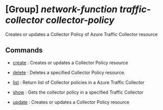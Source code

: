 # [Group] _network-function traffic-collector collector-policy_

Creates or updates a Collector Policy of Azure Traffic Collector resource

## Commands

- [create](/Commands/network-function/traffic-collector/collector-policy/_create.md)
: Creates or updates a Collector Policy resource

- [delete](/Commands/network-function/traffic-collector/collector-policy/_delete.md)
: Deletes a specified Collector Policy resource.

- [list](/Commands/network-function/traffic-collector/collector-policy/_list.md)
: Return list of Collector policies in a Azure Traffic Collector

- [show](/Commands/network-function/traffic-collector/collector-policy/_show.md)
: Gets the collector policy in a specified Traffic Collector

- [update](/Commands/network-function/traffic-collector/collector-policy/_update.md)
: Creates or updates a Collector Policy resource
